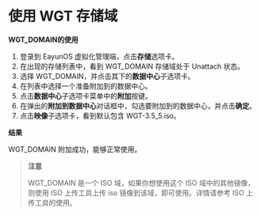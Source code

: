 # 使用 WGT 存储域

**WGT_DOMAIN的使用**

1. 登录到 EayunOS 虚拟化管理端，点击**存储**选项卡。
2. 在出现的存储列表中，看到 WGT_DOMAIN 存储域处于 Unattach 状态。
3. 选择 WGT_DOMAIN，并点击其下的**数据中心**子选项卡。
4. 在列表中选择一个准备附加到的数据中心。
5. 点击**数据中心**子选项卡菜单中的**附加**按键。
6. 在弹出的**附加到数据中心**对话框中，勾选要附加到的数据中心，并点击**确定**。
7. 点击**映像**子选项卡，看到默认包含 WGT-3.5_5.iso。

**结果**

WGT_DOMAIN 附加成功，能够正常使用。

> **注意**
>
> WGT_DOMAIN 是一个 ISO 域，如果你想使用这个 ISO 域中的其他镜像，则使用 ISO 上传工具上传 iso 镜像到该域，即可使用。详情请参考 ISO 上传工具的使用。
